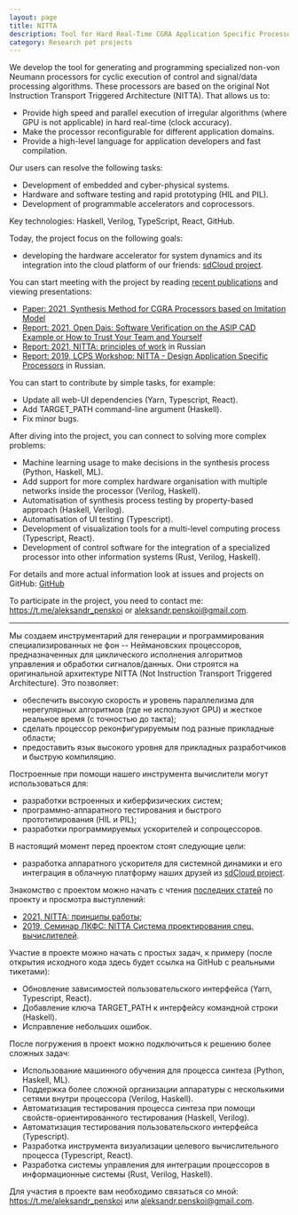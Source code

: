 ```yaml
---
layout: page
title: NITTA
description: Tool for Hard Real-Time CGRA Application Specific Processors
category: Research pet projects
---
```


We develop the tool for generating and programming specialized non-von Neumann processors for cyclic execution of control and signal/data processing algorithms. These processors are based on the original Not Instruction Transport Triggered Architecture (NITTA). That allows us to:

- Provide high speed and parallel execution of irregular algorithms (where GPU is not applicable) in hard real-time (clock accuracy).
- Make the processor reconfigurable for different application domains.
- Provide a high-level language for application developers and fast compilation.

Our users can resolve the following tasks:

- Development of embedded and cyber-physical systems.
- Hardware and software testing and rapid prototyping (HIL and PIL).
- Development of programmable accelerators and coprocessors.

Key technologies: Haskell, Verilog, TypeScript, React, GitHub.

Today, the project focus on the following goals:

- developing the hardware accelerator for system dynamics and its integration into the cloud platform of our friends: [sdCloud project](https://sdcloud.io).

You can start meeting with the project by reading [recent publications](https://ryukzak.github.io/publications/) and viewing presentations:
- [Paper: 2021, Synthesis Method for CGRA Processors based on Imitation Model](https://www.researchgate.net/publication/350871215_Synthesis_Method_for_CGRA_Processors_based_on_Imitation_Model)
- [Report: 2021, Open Dais: Software Verification on the ASIP CAD Example or How to Trust Your Team and Yourself](https://ryukzak.github.io/news/2021-04-29-software-verification-on-CAD-example/)
- [Report: 2021, NITTA: principles of work](https://ryukzak.github.io/news/2021-02-03-nitta-internals/) in Russian
- [Report: 2019, LCPS Workshop: NITTA - Design Application Specific Processors](https://disk.yandex.ru/i/nllkSLEIzmf7GA) in Russian.

You can start to contribute by simple tasks, for example:

- Update all web-UI dependencies (Yarn, Typescript, React).
- Add TARGET_PATH command-line argument (Haskell).
- Fix minor bugs.

After diving into the project, you can connect to solving more complex problems:

- Machine learning usage to make decisions in the synthesis process (Python, Haskell, ML).
- Add support for more complex hardware organisation with multiple networks inside the processor (Verilog, Haskell).
- Automatisation of synthesis process testing by property-based approach (Haskell, Verilog).
- Automatisation of UI testing (Typescript).
- Development of visualization tools for a multi-level computing process (Typescript, React).
- Development of control software for the integration of a specialized processor into other information systems (Rust, Verilog, Haskell).

For details and more actual information look at issues and projects on GitHub: [GitHub](https://github.com/ryukzak/nitta)

To participate in the project, you need to contact me: <https://t.me/aleksandr_penskoi> or <aleksandr.penskoi@gmail.com>.

---

Мы создаем инструментарий для генерации и программирования специализированных не фон -- Неймановских процессоров, предназначенных для циклического исполнения алгоритмов управления и обработки сигналов/данных. Они строятся на оригинальной архитектуре NITTA (Not Instruction Transport Triggered Architecture). Это позволяет:

- обеспечить высокую скорость и уровень параллелизма для нерегулярных алгоритмов (где не используют GPU) и жесткое реальное время (с точностью до такта);
- сделать процессор реконфигурируемым под разные прикладные области;
- предоставить язык высокого уровня для прикладных разработчиков и быструю компиляцию.

Построенные при помощи нашего инструмента вычислители могут использоваться для:

- разработки встроенных и киберфизических систем;
- программно-аппаратного тестирования и быстрого прототипирования (HIL и PIL);
- разработки программируемых ускорителей и сопроцессоров.

В настоящий момент перед проектом стоят следующие цели:

- разработка аппаратного ускорителя для системной динамики и его интеграция в облачную платформу наших друзей из [sdCloud project](https://sdcloud.io).

Знакомство с проектом можно начать с чтения [последних статей](https://ryukzak.github.io/publications/) по проекту и просмотра выступлений:
- [2021, NITTA: принципы работы](https://ryukzak.github.io/news/2021-02-03-nitta-internals/);
- [2019, Семинар ЛКФС: NITTA Система проектирования спец. вычислителей](https://disk.yandex.ru/i/nllkSLEIzmf7GA).

Участие в проекте можно начать с простых задач, к примеру (после открытия исходного кода здесь будет ссылка на GitHub с реальными тикетами):

- Обновление зависимостей пользовательского интерфейса (Yarn, Typescript, React).
- Добавление ключа TARGET_PATH к интерфейсу командной строки (Haskell).
- Исправление небольших ошибок.

После погружения в проект можно подключиться к решению более сложных задач:

- Использование машинного обучения для процесса синтеза (Python, Haskell, ML).
- Поддержка более сложной организации аппаратуры с несколькими сетями внутри процессора (Verilog, Haskell).
- Автоматизация тестирования процесса синтеза при помощи свойств-ориентированного тестирования (Haskell, Verilog).
- Автоматизация тестирования пользовательского интерфейса (Typescript).
- Разработка инструмента визуализации целевого вычислительного процесса (Typescript, React).
- Разработка системы управления для интеграции процессоров в информационные системы (Rust, Verilog, Haskell).

Для участия в проекте вам необходимо связаться со мной: <https://t.me/aleksandr_penskoi> или <aleksandr.penskoi@gmail.com>.
